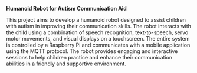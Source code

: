 **Humanoid Robot for Autism Communication Aid**

This project aims to develop a humanoid robot designed to assist children with autism in improving their communication skills. The robot interacts with the child using a combination of speech recognition, text-to-speech, servo motor movements, and visual displays on a touchscreen. The entire system is controlled by a Raspberry Pi and communicates with a mobile application using the MQTT protocol. The robot provides engaging and interactive sessions to help children practice and enhance their communication abilities in a friendly and supportive environment.
